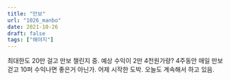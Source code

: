 ```yaml
---
title: "만보"
url: "1026_manbo"
date: 2021-10-26
draft: false
tags: ["해야지"]
---
```

최대한도 20만 걸고 만보 챌린지 중. 예상 수익이 2만 4천원가량? 4주동안 매일 만보 걷고 10퍼 수익나면 좋은거 아닌가. 어제 시작한 도박. 오늘도 계속해서 하고 있음.
